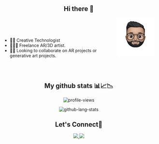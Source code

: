 <h2 align="center">Hi there 👋</h2>

<!-- <p align="center"> 
<img src="memoji.gif" width="30%" alt="header">
</p>
 -->

<img align="right" src="logo.gif" alt="logo" width="25%"/>
<br>
<br>
<br>
<ul>
   <li>👨‍💻 Creative Technologist  </li>
   <li>👨🏻‍🎨 Freelance AR/3D artist.</li>
<!--    <li>🌱 Currently exploring p5.js</li> -->
   <li>🤝🏻 Looking to collaborate on AR projects or generative art projects.</li>
</ul>

<br>
<br>
<h2 align="center">My github stats 📊📈📉</h2>
 
 <p align="center"><img src="https://komarev.com/ghpvc/?username=harshpalan&color=lightgrey&style=flat-square&label=Visitors" alt="profile-views" /></p>
 <p align="center"><img src="https://github-readme-stats.vercel.app/api/top-langs/?username=harshpalan&layout=compact&theme=dark" alt="github-lang-stats" /></p>


<!-- <h2 align="center">Tools 🛠</h2>
<p align="center">
 <img src="https://img.shields.io/badge/JavaScript-323330?style=for-the-badge&logo=javascript&logoColor=F7DF1E"/>
 <img src="https://img.shields.io/badge/Python-3776AB?style=for-the-badge&logo=python&logoColor=white"/>
 <img src="https://img.shields.io/badge/TypeScript-007ACC?style=for-the-badge&logo=typescript&logoColor=white"/>
 <img src="https://img.shields.io/badge/C%23-239120?style=for-the-badge&logo=c-sharp&logoColor=white"/>
 <img src="https://img.shields.io/badge/Java-ED8B00?style=for-the-badge&logo=java&logoColor=white"/>
 <img src="https://img.shields.io/badge/HTML5-E34F26?style=for-the-badge&logo=html5&logoColor=white"/>
 <img src="https://img.shields.io/badge/CSS3-1572B6?style=for-the-badge&logo=css3&logoColor=white"/>
 <img src="https://img.shields.io/badge/MySQL-00000F?style=for-the-badge&logo=mysql&logoColor=white"/>
 <img src="https://img.shields.io/badge/Node.js-339933?style=for-the-badge&logo=nodedotjs&logoColor=white"/>
 <img src="https://img.shields.io/badge/OpenCV-27338e?style=for-the-badge&logo=OpenCV&logoColor=white"/>
 <img src="https://img.shields.io/badge/Angular-DD0031?style=for-the-badge&logo=angular&logoColor=white"/>
 <img src="https://img.shields.io/badge/Spring_Boot-F2F4F9?style=for-the-badge&logo=spring-boot"/>
 <img src="https://img.shields.io/badge/Unity-000000?style=for-the-badge&logo=unity&logoColor=whitet"/>
 <img src="https://img.shields.io/badge/p5.js-ed225d?style=for-the-badge&logo=p5.js&logoColor=white"/>
 <img src="https://img.shields.io/badge/Blender-F5792A?style=for-the-badge&logo=blender&logoColor=white"/>
 <img src="https://img.shields.io/badge/Arduino-00979D?style=for-the-badge&logo=Arduino&logoColor=white"/>
 <img src="https://img.shields.io/badge/Raspberry%20Pi-A22846?style=for-the-badge&logo=Raspberry%20Pi&logoColor=white"/>
 <img src="https://img.shields.io/badge/Unreal_Engine-000000?style=for-the-badge&logo=unrealengine&logoColor=white"/>
</p> -->

<h2 align="center">Let's Connect🤙</h2>
<p align="center">
 <a href="https://www.linkedin.com/in/harshpalan/">
  <img src="https://img.shields.io/badge/LinkedIn-0077B5?style=for-the-badge&logo=linkedin&logoColor=white"/>
 </a>
 <a href="https://www.instagram.com/harsh.palan/">
  <img src="https://img.shields.io/badge/Instagram-E4405F?style=for-the-badge&logo=instagram&logoColor=white&"/>
 </a>
</p>
 

